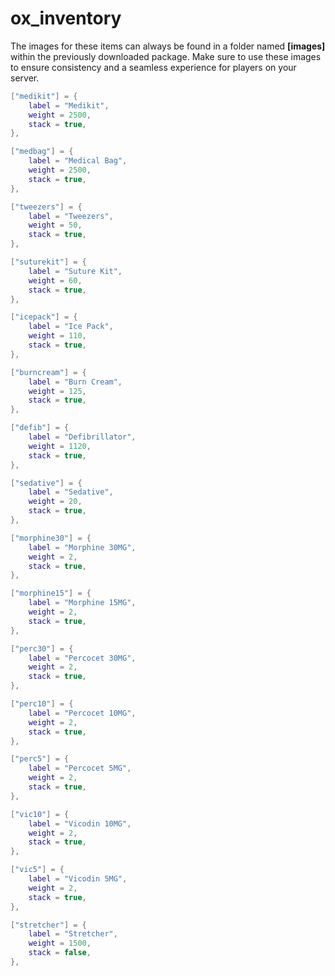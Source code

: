 # ox\_inventory

The images for these items can always be found in a folder named **\[images]** within the previously downloaded package. Make sure to use these images to ensure consistency and a seamless experience for players on your server.

```lua
["medikit"] = {
    label = "Medikit",
    weight = 2500,
    stack = true,
},

["medbag"] = {
    label = "Medical Bag",
    weight = 2500,
    stack = true,
},

["tweezers"] = {
    label = "Tweezers",
    weight = 50,
    stack = true,
},

["suturekit"] = {
    label = "Suture Kit",
    weight = 60,
    stack = true,
},

["icepack"] = {
    label = "Ice Pack",
    weight = 110,
    stack = true,
},

["burncream"] = {
    label = "Burn Cream",
    weight = 125,
    stack = true,
},

["defib"] = {
    label = "Defibrillator",
    weight = 1120,
    stack = true,
},

["sedative"] = {
    label = "Sedative",
    weight = 20,
    stack = true,
},

["morphine30"] = {
    label = "Morphine 30MG",
    weight = 2,
    stack = true,
},

["morphine15"] = {
    label = "Morphine 15MG",
    weight = 2,
    stack = true,
},

["perc30"] = {
    label = "Percocet 30MG",
    weight = 2,
    stack = true,
},

["perc10"] = {
    label = "Percocet 10MG",
    weight = 2,
    stack = true,
},

["perc5"] = {
    label = "Percocet 5MG",
    weight = 2,
    stack = true,
},

["vic10"] = {
    label = "Vicodin 10MG",
    weight = 2,
    stack = true,
},

["vic5"] = {
    label = "Vicodin 5MG",
    weight = 2,
    stack = true,
},

["stretcher"] = {
    label = "Stretcher",
    weight = 1500,
    stack = false,
},
```
